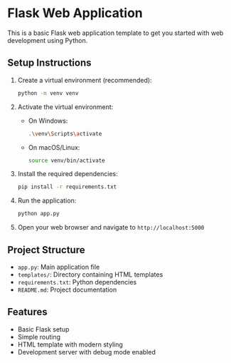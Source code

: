 # Flask Web Application

This is a basic Flask web application template to get you started with web development using Python.

## Setup Instructions

1. Create a virtual environment (recommended):
   ```bash
   python -m venv venv
   ```

2. Activate the virtual environment:
   - On Windows:
     ```bash
     .\venv\Scripts\activate
     ```
   - On macOS/Linux:
     ```bash
     source venv/bin/activate
     ```

3. Install the required dependencies:
   ```bash
   pip install -r requirements.txt
   ```

4. Run the application:
   ```bash
   python app.py
   ```

5. Open your web browser and navigate to `http://localhost:5000`

## Project Structure

- `app.py`: Main application file
- `templates/`: Directory containing HTML templates
- `requirements.txt`: Python dependencies
- `README.md`: Project documentation

## Features

- Basic Flask setup
- Simple routing
- HTML template with modern styling
- Development server with debug mode enabled 